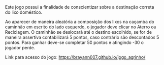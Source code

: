 Este jogo possui a finalidade de conscientizar sobre a destinação correta do lixo doméstico. 

Ao aparecer de maneira aleatória a composição dos lixos na caçamba do caminhão em escrito do lado esquerdo, o jogador deve clicar no Aterro ou Reciclagem. O caminhão se deslocará até o destino escolhido, se for de maneira assertiva contabilizará 5 pontos, caso contrário são descontados 5 pontos. Para ganhar deve-se completar 50 pontos e atingindo -30 o jogador perde.

Link para acesso do jogo: https://brayann007.github.io/jogo_agrinho/
